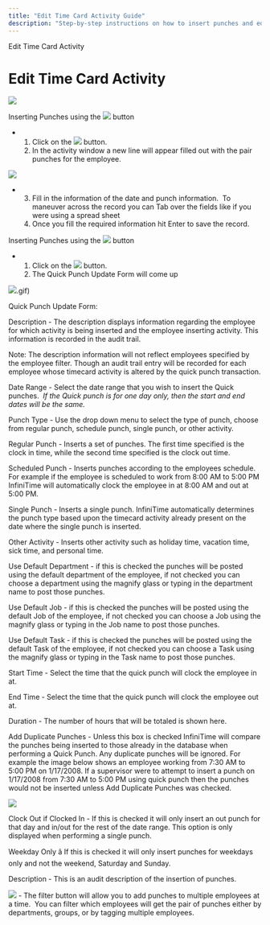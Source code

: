 ```yaml
---
title: "Edit Time Card Activity Guide"
description: "Step-by-step instructions on how to insert punches and edit time card activities using the system's buttons and forms."
---
```


Edit Time Card Activity

# Edit Time Card Activity

![](/img/quick_punch_button.gif)

Inserting Punches using the ![](/img/CH7_Timecard3.gif) button

- 1. Click on the ![](/img/CH7_Timecard5.gif) button.
  2. In the activity window a new line will appear filled out with the pair punches for the employee.

![](/img/CH7_Timecard7.gif)

- 3. Fill in the information of the date and punch information.  To maneuver across the record you can Tab over the fields like if you were using a spread sheet
  4. Once you fill the required information hit Enter to save the record.

Inserting Punches using the ![](/img/quick_punch_button.gif) button

- 1. Click on the ![](/img/CH7_Timecard7.gif) button.
  2. The Quick Punch Update Form will come up

![](/img/CH7_Timecard3.gif).gif)

Quick Punch Update Form:

Description - The description displays information regarding the employee for which activity is being inserted and the employee inserting activity. This information is recorded in the audit trail.

Note: The description information will not reflect employees specified by the employee filter. Though an audit trail entry will be recorded for each employee whose timecard activity is altered by the quick punch transaction.

Date Range - Select the date range that you wish to insert the Quick punches.  *If the Quick punch is for one day only, then the start and end dates will be the same.*

Punch Type - Use the drop down menu to select the type of punch, choose from regular punch, schedule punch, single punch, or other activity.

Regular Punch - Inserts a set of punches. The first time specified is the clock in time, while the second time specified is the clock out time.

Scheduled Punch - Inserts punches according to the employees schedule. For example if the employee is scheduled to work from 8:00 AM to 5:00 PM InfiniTime will automatically clock the employee in at 8:00 AM and out at 5:00 PM.

Single Punch - Inserts a single punch. InfiniTime automatically determines the punch type based upon the timecard activity already present on the date where the single punch is inserted.

Other Activity - Inserts other activity such as holiday time, vacation time, sick time, and personal time.

Use Default Department - if this is checked the punches will be posted using the default department of the employee, if not checked you can choose a department using the magnify glass or typing in the department name to post those punches.

Use Default Job - if this is checked the punches will be posted using the default Job of the employee, if not checked you can choose a Job using the magnify glass or typing in the Job name to post those punches.

Use Default Task - if this is checked the punches will be posted using the default Task of the employee, if not checked you can choose a Task using the magnify glass or typing in the Task name to post those punches.

Start Time - Select the time that the quick punch will clock the employee in at.

End Time - Select the time that the quick punch will clock the employee out at.

Duration - The number of hours that will be totaled is shown here.

Add Duplicate Punches - Unless this box is checked InfiniTime will compare the punches being inserted to those already in the database when performing a Quick Punch. Any duplicate punches will be ignored. For example the image below shows an employee working from 7:30 AM to 5:00 PM on 1/17/2008. If a supervisor were to attempt to insert a punch on 1/17/2008 from 7:30 AM to 5:00 PM using quick punch then the punches would not be inserted unless Add Duplicate Punches was checked.

![](/img/CH7_Timecard5.gif)

Clock Out if Clocked In - If this is checked it will only insert an out punch for that day and in/out for the rest of the date range. This option is only displayed when performing a single punch.

Weekday Only â If this is checked it will only insert punches for weekdays only and not the weekend, Saturday and Sunday.

Description - This is an audit description of the insertion of punches.

![](/img/filter-button.gif) - The filter button will allow you to add punches to multiple employees at a time.  You can filter which employees will get the pair of punches either by departments, groups, or by tagging multiple employees.
